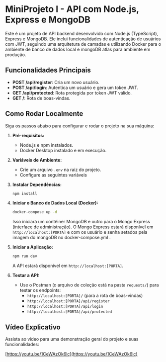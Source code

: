 
# MiniProjeto I - API com Node.js, Express e MongoDB

Este é um projeto de API backend desenvolvido com Node.js (TypeScript), Express e MongoDB. Ele inclui funcionalidades de autenticação de usuários com JWT, seguindo uma arquitetura de camadas e utilizando Docker para o ambiente de banco de dados local e mongoDB atlas para ambiente em produção.

## Funcionalidades Principais

  * **POST /api/register**: Cria um novo usuário.
  * **POST /api/login**: Autentica um usuário e gera um token JWT.
  * **GET /api/protected**: Rota protegida por token JWT válido.
  * **GET /**: Rota de boas-vindas.

## Como Rodar Localmente

Siga os passos abaixo para configurar e rodar o projeto na sua máquina:

1.  **Pré-requisitos:**

      * Node.js e npm instalados.
      * Docker Desktop instalado e em execução.

2.  **Variáveis de Ambiente:**

      * Crie um arquivo `.env` na raiz do projeto.
      * Configure as seguintes variáveis
      

3.  **Instalar Dependências:**

    ```bash
    npm install
    ```

4.  **Iniciar o Banco de Dados Local (Docker):**

    ```bash
    docker-compose up -d
    ```

    Isso iniciará um contêiner MongoDB e outro para o Mongo Express (interface de administração). O Mongo Express estará disponível em `http://localhost:[PORTA]` e com os usuário e senha setados pela imagem do mongoDB no docker-compose.yml .

5.  **Iniciar a Aplicação:**

    ```bash
    npm run dev
    ```

    A API estará disponível em `http://localhost:[PORTA]`.

6.  **Testar a API:**

      * Use o Postman (o arquivo de coleção está na pasta `requests/`) para testar os endpoints:
          * `http://localhost:[PORTA]/` (para a rota de boas-vindas)
          * `http://localhost:[PORTA]/api/register`
          * `http://localhost:[PORTA]/api/login`
          * `http://localhost:[PORTA]/api/protected`

## Vídeo Explicativo

Assista ao vídeo para uma demonstração geral do projeto e suas funcionalidades:

[https://youtu.be/1CeWAzOk6lc](https://youtu.be/1CeWAzOk6lc)
